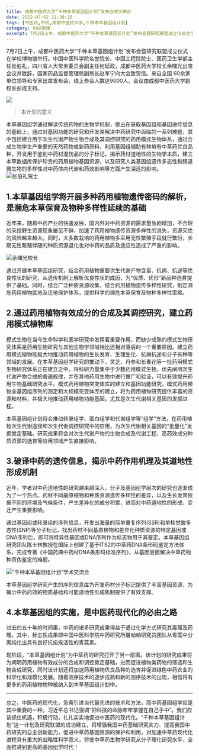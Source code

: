 ```yaml
---
title: 成都中医药大学“千种本草基因组计划”发布会成功举办
date: 2022-07-02 21:30:20
tags: [中医药,中药,成都中医药大学,千种本草基因组计划]
category: 科研助理
excerpt: 7月2日上午，成都中医药大学“千种本草基因组计划”发布会暨研究联盟成立仪式在学校博物馆举行。中国中医科学院名誉院长、中国工程院院士、医药卫生学部主任张伯礼，四川省人大常务委员会副主任何延政，成都中医药大学校长余曙光出席会议并致辞，国家药品监督管理局副局长赵军宁向大会致贺信。来自全国 60余家单位领导和专家出席发布会，线上参会人数达9000人。会议由成都中医药大学副校长彭成主持。
---
```


7月2日上午，成都中医药大学“千种本草基因组计划”发布会暨研究联盟成立仪式在学校博物馆举行。中国中医科学院名誉院长、中国工程院院士、医药卫生学部主任张伯礼，四川省人大常务委员会副主任何延政，成都中医药大学校长余曙光出席会议并致辞，国家药品监督管理局副局长赵军宁向大会致贺信。来自全国 60余家单位领导和专家出席发布会，线上参会人数达9000人。会议由成都中医药大学副校长彭成主持。

<!--more-->

![](https://www.cdutcm.edu.cn/Upload/main/ContentManage/Article/image/2022/07/02/549dd36554d84ee3ad3383d2c1dd65d9.jpg)

> 本计划的意义

本草基因组学通过解读传统药物的生物学机制，提出在获取基因组和基因进传信息的基础上，通过对基因功能的研究和开发来解决中药研究中面临的一系列难题，其中包括建立用于次生代谢产物生物合成及其调控研究的药用模式生物体系，通过合成生物学生产重要的天然药物或新药原料，利用基因组辅助有种培有中草药优良品种，开发用于鉴别中药材混伤品的分子标记，揭示药材道地性的生物学本质，建立本草数据库保护珍贵的药用植物基因资源，以及研究人类基因组遗传多态性和肠道微生物的多样性对中药体内代谢和药效影响等方面产生深远的影响。
![张伯礼院士](https://www.cdutcm.edu.cn/Upload/main/ContentManage/Article/image/2022/07/02/0b1dd1b9d23e4e79bd67ee2f3e11b31e.jpg)

## 1.本草基因组学将开展多种药用植物遗传密码的解析，是濒危本草保育及物种多样性延续的基础

近年来，随着中药产业的快速发展，国内外对中药资源的需求量急剧增加，不合理的采挖野生资源现象屡见不鲜，加速了药用植物遗传资源多样性的消失，资源灭绝的风险越来越大。同时，大多数栽培的药用植物多采用无性繁殖手段就行繁衍，长期无性繁殖伴随的种质资源退化也对中药的品质及适应性造成了严重的影响。

![余曙光校长](https://www.cdutcm.edu.cn/Upload/main/ContentManage/Article/image/2022/07/02/c26368bb45b445f08399c944e80a3c6d.jpg)

通过开展本草基因组研究，结合药用植物重要次生代谢产物含量、抗病、抗逆等优良性状的研究，从遗传机制上解析优良性状的成因，为“优质、优形”新品种选育提供了基础。同时，结合广泛种质资源收集，结合药用植物遗传多样性研究，制定濒危药用植物就地及迁地保护体系，提供科学的濒危本草保育及物种多样性策略。

## 2.通过药用植物有效成分的合成及其调控研究，建立药用模式植物库

模式生物在当今生命科学和医学研究中发挥着重要作用，而缺少成熟的模式生物研究体系是药用生物研究与其他生物学领域相比还相对落后的一个重要原因。建立药用模式植物能极大地推动药用植物的生长发育、生理生化、抗病抗逆和分子有种等领域的发展。在本草基因组学研究的推动下，灵芝、丹参和长春花等一批药用模式生物研究体系正在建立之中。将科研力量集中于少数药用模式生物，优先阐明次生代谢产物合成的普遍规律，并在其他药用生物中进行推广和验证，可以有效提升药用生物基础研究水平。模式药用植物突变体库的建立和基因功能研究。模式药用植物全基因组序列的测定和大规模突变体库的建立，将为药用植物研究提供丰富的资源和材料，并极大地推动药用植物功能基因，尤其是次生代谢相关基因的发掘进程。

本草基因组计划将会推动转录组学、蛋白组学和代谢组学等“组学”方法，在药用植物次生代谢途径和次生代谢调控研究中的应用，为次生代谢相关基因的“批量化”发掘奠定基础。研究成果将会对次生代谢产物的生物合成及代谢工程、高药效成分种质资源的选育等应用领域产生直接影响。

## 3.破译中药的遗传信息，揭示中药作用机理及其道地性形成机制

近年，学者对中药道地性的研究越来越深入，分子及基因组学层次的研究也逐渐成为了一个热点。药材不同基原植物和种质资源遗传多样性的差异，以及生长发育依据不同的环境及气候条件，产生差异化的成分积累，进而对中药道地性的形成、变迁产生重要影响。

通过基因组或转录组的序列信息，开发出海量的简单重复序列(SSR)和单核甘酸多态性(SNP)等分子标记，找出药材不同基原植物和差异化种质资源的特定基因或DNA序列后，即可将特异性基因或DNA序列作为标志物用于其鉴定。本草基因组研究团队陈士林教授在国际上创建了基于ITS2的中草药DNA条形码鉴定方法体系，完成专著《中国药典中药材DNA条形码标准序列》，从基因层面解决中草药物种真伪鉴定的难题。

![“千种本草基因组计划”学术交流会](https://www.cdutcm.edu.cn/Upload/main/ContentManage/Article/image/2022/07/02/bded6a48553e4b0b910ee35470743703.jpg)

本草基因组学研究产生的序列信息库为开发药材分子标记提供了丰富基因资源，为揭示中药药效的物质基础和可能道地性形成机制提供了有效支撑。

## 4.本草基因组的实施，是中医药现代化的必由之路

过去四五十年的时间里，中药的诸多研究成果得益于通过化学方式研究其毒理及药理。其中，标志性成果即中国中医科学院中药研究所屠呦呦研究员团队从青蒿中分离纯化出具有良好抗疟疾活性的青蒿素。

现阶段，“本草基因组计划”为中草药的研究打开了另一扇窗。该计划的研究成果将为阐明药用植物有效成分的合成和调控奠定基础，进而促进植物类药物的筛选和生物合成研究，同时该计划还将加速药用植物优良品种的选育并促进绿色中药农业的科学化和规模化发展。随着测序技术的逐步成熟和新的测序技术的出现，相信将有更多的药用植物物种被纳入到本草基因组计划中。

---

总之，中医药的现代化，急需引进当代最先进的技术和方法，而中药基因组学应是其中重要的一种。习近平总书记强调“把科技的命脉牢牢掌握在自己手中”。我们应该抓住机遇，积极行动，扎扎实实地促进中医药的现代化。“千种本草基因组计划”这一计划及研究联盟的成功建立，将增强我国中药基础研究实力、提高我国中药研究的自主创新能力，促进中草药基因资源的保护和利用，对加速中草药现代化进程具有重大的战略性科学意义，将使中草药生物学研究从分子理化研究水平，全面推进到更高的基因组学时代！
